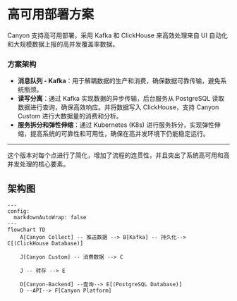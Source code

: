 

# 高可用部署方案

Canyon 支持高可用部署，采用 Kafka 和 ClickHouse 来高效处理来自 UI 自动化和大规模数据上报的高并发覆盖率数据。

### 方案架构
- **消息队列 - Kafka**：用于解耦数据的生产和消费，确保数据可靠传输，避免系统瓶颈。
- **读写分离**：通过 Kafka 实现数据的异步传输，后台服务从 PostgreSQL 读取数据进行查询，确保高效响应。并将数据写入 ClickHouse，支持 Canyon Custom 进行大数据量的消费和分析。
- **服务拆分和弹性伸缩**：通过 Kubernetes (K8s) 进行服务拆分，实现弹性伸缩，提高系统的可靠性和可用性，确保在高并发环境下仍能稳定运行。

---

这个版本对每个点进行了简化，增加了流程的连贯性，并且突出了系统高可用和高并发处理的核心要素。

## 架构图

```mermaid
---
config:
  markdownAutoWrap: false
---
flowchart TD
    A[Canyon Collect] -- 推送数据 --> B[Kafka] -- 持久化--> C[(ClickHouse Database)]
    
    J[Canyon Custom] -- 消费数据 --> C
    
    J -- 转存 --> E
    
    D[Canyon-Backend] --查询--> E[(PostgreSQL Database)]
    D --API--> F[Canyon Platform]



```
